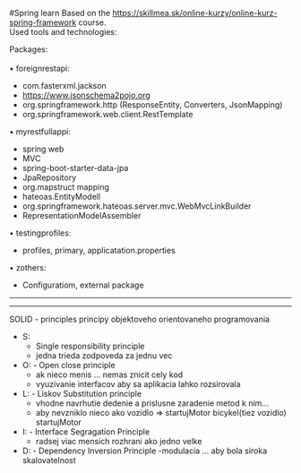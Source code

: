 #Spring learn
Based on the https://skillmea.sk/online-kurzy/online-kurz-spring-framework course.<br>
Used tools and technologies:<br>

Packages:<br><br>
•	foreignrestapi:
-	com.fasterxml.jackson
-	https://www.jsonschema2pojo.org
-	org.springframework.http (ResponseEntity, Converters, JsonMapping)
-	org.springframework.web.client.RestTemplate<br>

•	myrestfullappi:
-	 spring web
-	 MVC
-	 spring-boot-starter-data-jpa
-	 JpaRepository
-	 org.mapstruct mapping
-	 hateoas.EntityModell
-	 org.springframework.hateoas.server.mvc.WebMvcLinkBuilder
-	 RepresentationModelAssembler<br>
 
•	testingprofiles: 
-	 profiles, primary, applicatation.properties<br>

•	zothers:
-	 Configuratiom, external package 
<hr><hr>


SOLID - principles 
principy objektoveho orientovaneho programovania

- S: 
     - Single responsibility principle
     - jedna trieda zodpoveda za jednu vec
- O: - Open close principle
     - ak nieco menis ... nemas znicit cely kod
     - vyuzivanie interfacov aby sa aplikacia lahko rozsirovala
- L: - Liskov Substitution principle
     - vhodne navrhutie dedenie a prislusne zaradenie metod k nim...
     - aby nevzniklo nieco ako vozidlo => startujMotor bicykel(tiez vozidlo) startujMotor
- I:  - Interface Segragation Principle
     - radsej viac mensich rozhrani ako jedno velke 
- D:  - Dependency Inversion Principle
     -modulacia ... aby bola siroka skalovatelnost
    
